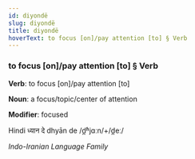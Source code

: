 ```yaml
---
id: diyondë
slug: diyondë
title: diyondë
hoverText: to focus [on]/pay attention [to] § Verb
---
```


### to focus [on]/pay attention [to] § Verb

**Verb**: to focus [on]/pay attention [to]

**Noun**: a focus/topic/center of attention

**Modifier**: focused

Hindi ध्यान दे dhyān de /d̪ʱjɑːn/+/d̪eː/

*Indo-Iranian Language Family*